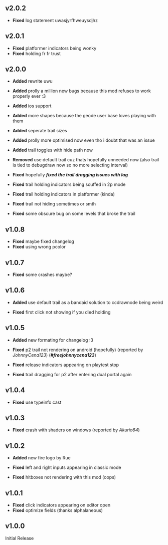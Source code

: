 ## v2.0.2
- **Fixed** log statement uwasjyrfhweuysdjhz

## v2.0.1
- **Fixed** platformer indicators being wonky
- **Fixed** holding fr fr trust

## v2.0.0
- **Added** rewrite uwu
- **Added** prolly a million new bugs because this mod refuses to work properly ever :3
- **Added** ios support
- **Added** more shapes because the geode user base loves playing with them
- **Added** seperate trail sizes
- **Added** prolly more optimised now even tho i doubt that was an issue
- **Added** trail toggles with hide path now

- **Removed** use default trail cuz thats hopefully unneeded now (also trail is tied to debugdraw now so no more selecting interval)

- **Fixed** hopefully ***fixed the trail dragging issues with lag***
- **Fixed** trail holding indicators being scuffed in 2p mode
- **Fixed** trail holding indicators in platformer (kinda)
- **Fixed** trail not hiding sometimes or smth
- **Fixed** some obscure bug on some levels that broke the trail

## v1.0.8
- **Fixed** maybe fixed changelog
- **Fixed** using wrong pcolor

## v1.0.7
- **Fixed** some crashes maybe?

## v1.0.6
- **Added** use default trail as a bandaid solution to ccdrawnode being weird

- **Fixed** first click not showing if you died holding

## v1.0.5
- **Added** new formating for changelog :3

- **Fixed** p2 trail not rendering on android (hopefully) (reported by *JohnnyCena123*) (***#freejohnnycena123***)
- **Fixed** release indicators appearing on playtest stop
- **Fixed** trail dragging for p2 after entering dual portal again

## v1.0.4
- **Fixed** use typeinfo cast

## v1.0.3
- **Fixed** crash with shaders on windows (reported by *Akurio64*)

## v1.0.2
- **Added** new fire logo by Rue

- **Fixed** left and right inputs appearing in classic mode
- **Fixed** hitboxes not rendering with this mod (oops)

## v1.0.1
- **Fixed** click indicators appearing on editor open
- **Fixed** optimize fields (thanks alphalaneous)

## v1.0.0
Initial Release
